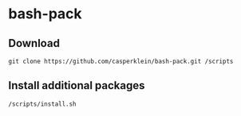 # bash-pack

## Download
    git clone https://github.com/casperklein/bash-pack.git /scripts

## Install additional packages
    /scripts/install.sh
